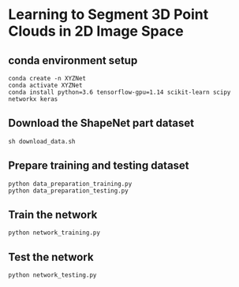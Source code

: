 # Learning to Segment 3D Point Clouds in 2D Image Space

## conda environment setup
```
conda create -n XYZNet
conda activate XYZNet
conda install python=3.6 tensorflow-gpu=1.14 scikit-learn scipy networkx keras
```

## Download the ShapeNet part dataset
```
sh download_data.sh
```

## Prepare training and testing dataset
```
python data_preparation_training.py
python data_preparation_testing.py
```

## Train the network
```
python network_training.py
```

## Test the network
```
python network_testing.py
```
